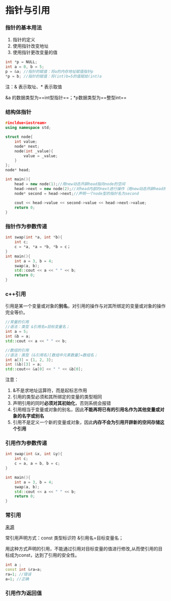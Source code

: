 # 指针与引用



### 指针的基本用法

1. 指针的定义
2. 使用指针改变地址
3. 使用指针更改变量的值

```c++
int *p = NULL;
int a = 0, b = 5;
p = &a; //指针的赋值：将a的内存地址赋值指针p
*p = b; //指针的赋值：将(int)b=5的值赋给(int)a
```

注：& 表示取址、* 表示取值

&a 的数据类型为==int型指针==；*p数据类型为==整型int==



### 结构体指针

```C++
#incldue<iostream>
using namespace std;

struct node{
    int value;
    node* next;
    node(int _value){
        value = _value;
    }
};
node* head;

int main(){
	head = new node(1);//用new动态开辟head指向node的空间
    head->next = new node(2);//对head内部的next进行操作（用new动态开辟head的next指向node的空间）
    node* second = head->next;//声明一个node型的指针名为second
    
    cout << head->value << second->value << head->next->value;
    return 0;
}
```



### 指针作为参数传递

```c++
int swap(int *a, int *b){
	int c;
    c = *a, *a = *b, *b = c；
}
int main(){
    int a = 3, b = 4;
    swap(a, b);
    std::cout << a << " " << b;
	return 0;
}
```



### c++引用

引用是某一个变量或对象的**别名**，对引用的操作与对其所绑定的变量或对象的操作完全等价。

```c++
//常量的引用
//语法：类型 &引用名=目标变量名；
int a = 5;
int &b = a;
std::cout << a << " " << b;

//数组的引用
//语法：类型 (&引用名)[数组中元素数量]=数组名；
int a[3] = {1, 2, 3};
int (&b)[3] = a;
std::cout<< &a[0] << " " << &b[0];
```

注意：

1. &不是求地址运算符，而是起标志作用
2. 引用的类型必须和其所绑定的变量的类型相同
3. 声明引用的同时**必须对其初始化**，否则系统会报错
4. 引用相当于变量或对象的别名，因此**不能再将已有的引用名作为其他变量或对象的名字或别名**
5. 引用不是定义一个新的变量或对象，因此**内存不会为引用开辟新的空间存储这个引用**



### 引用作为参数传递

```c++
int swap(int &x, int &y){
    int c;
    c = a, a = b, b = c;
}

int main(){
    int a = 3, b = 4;
    swap(a, b);
    std::cout << a << " " << b;
    return 0;
}
```



### 常引用

[来源](https://www.cnblogs.com/mlgjb/p/8821340.html)

常引用声明方式：const 类型标识符 &引用名=目标变量名；

用这种方式声明的引用，不能通过引用对目标变量的值进行修改,从而使引用的目标成为const，达到了引用的安全性。

```c++
int a ;
const int &ra=a;
ra=1; //错误
a=1; //正确
```



### 引用作为返回值


